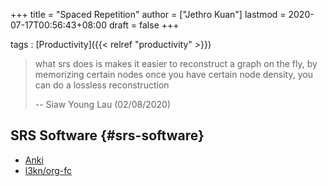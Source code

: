 +++
title = "Spaced Repetition"
author = ["Jethro Kuan"]
lastmod = 2020-07-17T00:56:43+08:00
draft = false
+++

tags
: [Productivity]({{< relref "productivity" >}})

> what srs does is makes it easier to reconstruct a graph on the fly, by
> memorizing certain nodes once you have certain node density, you can
> do a lossless reconstruction
>
> -- Siaw Young Lau (02/08/2020)

## SRS Software {#srs-software}

- [Anki](https://apps.ankiweb.net/)
- [l3kn/org-fc](https://github.com/l3kn/org-fc/)
